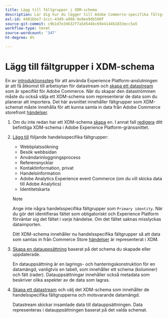 ```yaml
---
title: Lägg till fältgrupper i XDM-schema
description: Lär dig hur du lägger till Adobe Commerce-specifika fältgrupper i ett XDM-schema.
exl-id: 4401bbe7-1ccc-4349-a998-9e9ee9db590f
source-git-commit: c9b1d7e34632f7a54544bc6944144b1833ecc5a5
workflow-type: tm+mt
source-wordcount: '347'
ht-degree: 0%

---
```


# Lägg till fältgrupper i XDM-schema

En av [introduktionssteg](overview.md#onboarding-steps) för att använda Experience Platform-anslutningen är att få åtkomst till arbetsytan för datastream och [skapa ett datastream](https://experienceleague.adobe.com/docs/experience-platform/edge/datastreams/overview.html) som är specifikt för Adobe Commerce. När du skapar den dataströmmen måste du också välja ett XDM-schema som representerar de data som du planerar att importera. Det här avsnittet innehåller fältgrupper som XDM-schemat måste innehålla för att kunna samla in data från Adobe Commerce storefront [händelser](events.md).

1. Om du inte redan har ett XDM-schema [skapa](https://experienceleague.adobe.com/docs/experience-platform/xdm/ui/resources/schemas.html#create) en. I annat fall [redigera](https://experienceleague.adobe.com/docs/experience-platform/xdm/ui/resources/schemas.html#edit) ditt befintliga XDM-schema i Adobe Experience Platform-gränssnittet.

1. [Lägg till](https://experienceleague.adobe.com/docs/experience-platform/xdm/ui/resources/schemas.html#add-field-groups) följande handelsspecifika fältgrupper:

   - Webbplatssökning
   - Besök webbsidan
   - Användarinloggningsprocess
   - Referensnycklar
   - Kontaktinformation, privat
   - Handelsinformation
   - Adobe Analytics Experience event Commerce (om du vill skicka data till Adobe Analytics)
   - Identitetskarta

   >[!NOTE]
   >
   > Ange inte några handelsspecifika fältgrupper som `Primary identity`. När du gör det identifieras fältet som obligatoriskt och Experience Platform förväntar sig det fältet i varje händelse. Om det fältet saknas misslyckas dataimporten.

   Ditt XDM-schema innehåller nu handelsspecifika fältgrupper så att data som samlas in från Commerce Store [händelser](events.md) är representerat i XDM.

1. [Skapa en datauppsättning](https://experienceleague.adobe.com/docs/platform-learn/implement-mobile-sdk/experience-cloud/platform.html#create-a-dataset) baserat på det schema du skapade eller uppdaterade.

   En datauppsättning är en lagrings- och hanteringskonstruktion för en datamängd, vanligtvis en tabell, som innehåller ett schema (kolumner) och fält (rader). Datauppsättningar innehåller också metadata som beskriver olika aspekter av de data som lagras.

1. [Skapa ett datastream](https://experienceleague.adobe.com/docs/experience-platform/edge/datastreams/overview.html) och välj det XDM-schema som innehåller de handelsspecifika fältgrupperna och motsvarande datamängd.

   Datastream skickar insamlade data till datauppsättningen. Data representeras i datauppsättningen baserat på det valda schemat.
